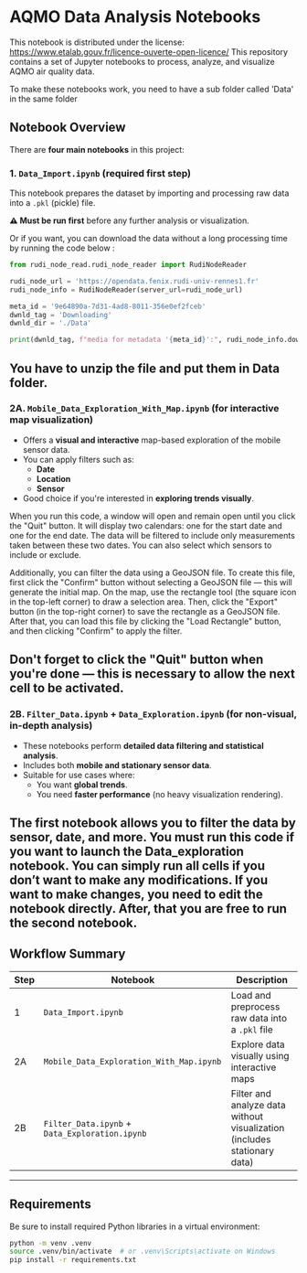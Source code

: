 
# AQMO Data Analysis Notebooks

This notebook is distributed under the license: https://www.etalab.gouv.fr/licence-ouverte-open-licence/
This repository contains a set of Jupyter notebooks to process, analyze, and visualize AQMO air quality data.

To make these notebooks work, you need to have a sub folder called 'Data' in the same folder

## Notebook Overview

There are **four main notebooks** in this project:

### 1. `Data_Import.ipynb` (**required first step**)
This notebook prepares the dataset by importing and processing raw data into a `.pkl` (pickle) file.

**⚠️ Must be run first** before any further analysis or visualization.

Or if you want, you can download the data without a long processing time by running the code below :

```python
from rudi_node_read.rudi_node_reader import RudiNodeReader

rudi_node_url = 'https://opendata.fenix.rudi-univ-rennes1.fr'
rudi_node_info = RudiNodeReader(server_url=rudi_node_url)

meta_id = '9e64890a-7d31-4ad8-8011-356e0ef2fceb'
dwnld_tag = 'Downloading'
dwnld_dir = './Data'

print(dwnld_tag, f"media for metadata '{meta_id}':", rudi_node_info.download_files_for_metadata(meta_id, dwnld_dir))
```
You have to unzip the file and put them in Data folder.
---

### 2A. `Mobile_Data_Exploration_With_Map.ipynb` (for interactive map visualization)

- Offers a **visual and interactive** map-based exploration of the mobile sensor data.
- You can apply filters such as:
  - **Date**
  - **Location**
  - **Sensor**
- Good choice if you're interested in **exploring trends visually**.

When you run this code, a window will open and remain open until you click the "Quit" button. It will display two calendars: one for the start date and one for the end date. The data will be filtered to include only measurements taken between these two dates. You can also select which sensors to include or exclude.

Additionally, you can filter the data using a GeoJSON file. To create this file, first click the "Confirm" button without selecting a GeoJSON file — this will generate the initial map. On the map, use the rectangle tool (the square icon in the top-left corner) to draw a selection area. Then, click the "Export" button (in the top-right corner) to save the rectangle as a GeoJSON file. After that, you can load this file by clicking the "Load Rectangle" button, and then clicking "Confirm" to apply the filter.

Don't forget to click the "Quit" button when you're done — this is necessary to allow the next cell to be activated.
---

### 2B. `Filter_Data.ipynb` + `Data_Exploration.ipynb` (for non-visual, in-depth analysis)

- These notebooks perform **detailed data filtering and statistical analysis**.
- Includes both **mobile and stationary sensor data**.
- Suitable for use cases where:
  - You want **global trends**.
  - You need **faster performance** (no heavy visualization rendering).
  
The first notebook allows you to filter the data by sensor, date, and more. You must run this code if you want to launch the Data_exploration notebook. You can simply run all cells if you don’t want to make any modifications.
If you want to make changes, you need to edit the notebook directly.
After, that you are free to run the second notebook.
---

## Workflow Summary

| Step | Notebook                          | Description                                                               |
|------|-----------------------------------|---------------------------------------------------------------------------|
| 1    | `Data_Import.ipynb`              | Load and preprocess raw data into a `.pkl` file                           |
| 2A   | `Mobile_Data_Exploration_With_Map.ipynb` | Explore data visually using interactive maps                             |
| 2B   | `Filter_Data.ipynb` + `Data_Exploration.ipynb` | Filter and analyze data without visualization (includes stationary data) |

---

## Requirements

Be sure to install required Python libraries in a virtual environment:

```bash
python -m venv .venv
source .venv/bin/activate  # or .venv\Scripts\activate on Windows
pip install -r requirements.txt
```
